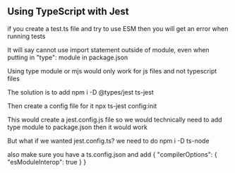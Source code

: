 ## Using TypeScript with Jest

if you create a test.ts file and try to use ESM then you will get an error when running tests

It will say cannot use import statement outside of module, even when putting in "type": module in package.json

Using type module or mjs would only work for js files and not typescript files

The solution is to add
npm i -D @types/jest ts-jest

Then create a config file for it
npx ts-jest config:init

This would create a jest.config.js file so we would technically need to add type module to package.json
then it would work

But what if we wanted jest.config.ts?
we need to do
npm i -D ts-node

also make sure you have a ts.config.json and add
{
    "compilerOptions": {
        "esModuleInterop": true
    }
}